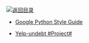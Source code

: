 [![返回目录](https://parg.co/UGo)](https://parg.co/b4z) 
 
 


 


 


 




- [Google Python Style Guide](https://google.github.io/styleguide/pyguide.html)
 
- [Yelp-undebt #Project# ](https://github.com/Yelp/undebt)
